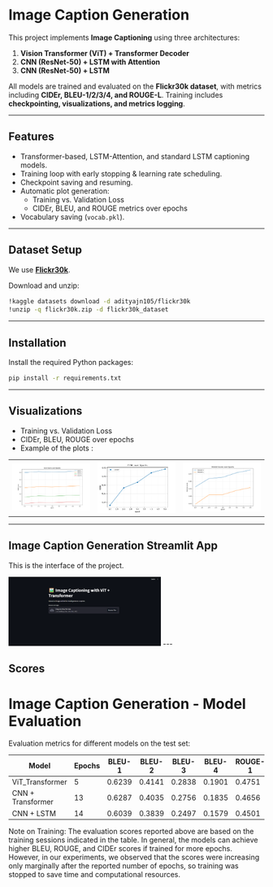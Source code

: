 #  Image Caption Generation

This project implements **Image Captioning** using three architectures:  
1. **Vision Transformer (ViT) + Transformer Decoder**  
2. **CNN (ResNet-50) + LSTM with Attention**  
3. **CNN (ResNet-50) + LSTM**  

All models are trained and evaluated on the **Flickr30k dataset**, with metrics including **CIDEr, BLEU-1/2/3/4, and ROUGE-L**. Training includes **checkpointing, visualizations, and metrics logging**.

---

##  Features
- Transformer-based, LSTM-Attention, and standard LSTM captioning models.  
- Training loop with early stopping & learning rate scheduling.  
- Checkpoint saving and resuming.  
- Automatic plot generation:  
  - Training vs. Validation Loss  
  - CIDEr, BLEU, and ROUGE metrics over epochs  
- Vocabulary saving (`vocab.pkl`).  

---

##  Dataset Setup
We use [**Flickr30k**](https://www.kaggle.com/datasets/adityajn105/flickr30k).  

Download and unzip:
```bash
!kaggle datasets download -d adityajn105/flickr30k
!unzip -q flickr30k.zip -d flickr30k_dataset
```

---

##  Installation
Install the required Python packages:

```bash
pip install -r requirements.txt
```

---
##  Visualizations

- Training vs. Validation Loss
- CIDEr, BLEU, ROUGE over epochs
- Example of the plots :
<table>
<tr>
<td><img src="Images for readme/bleu.png" width="300"/></td>
<td><img src="Images for readme/cider.png" width="300"/></td>

<td><img src="Images for readme/rouge.png" width="300"/></td>

</table>

---
## Image Caption Generation Streamlit App

This is the interface of the project.


<td><img src="Images for readme/Screenshot 2025-09-05 204432.png" width="300"/></td>
---

## Scores

# Image Caption Generation - Model Evaluation

Evaluation metrics for different models on the test set:

| Model       | Epochs | BLEU-1  | BLEU-2  | BLEU-3  | BLEU-4  | ROUGE-1 | ROUGE-L | CIDEr  |
|------------|--------|--------|--------|--------|--------|---------|---------|--------|
| ViT_Transformer        | 5      | 0.6239 | 0.4141 | 0.2838 | 0.1901 | 0.4751  | 0.4516  | 0.4171 |
| CNN + Transformer| 13     | 0.6287 | 0.4035 | 0.2756 | 0.1835 | 0.4656  | 0.4435  | 0.3931 |
| CNN + LSTM       | 14     | 0.6039 | 0.3839 | 0.2497 | 0.1579 | 0.4501  | 0.4280  | 0.3436 |

Note on Training:
The evaluation scores reported above are based on the training sessions indicated in the table. In general, the models can achieve higher BLEU, ROUGE, and CIDEr scores if trained for more epochs. However, in our experiments, we observed that the scores were increasing only marginally after the reported number of epochs, so training was stopped to save time and computational resources.





